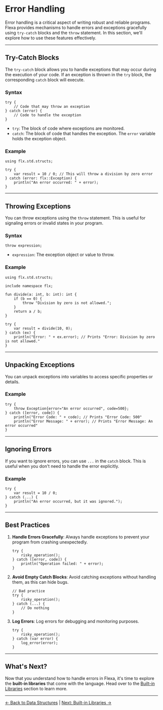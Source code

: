 # Error Handling

Error handling is a critical aspect of writing robust and reliable programs. Flexa provides mechanisms to handle errors and exceptions gracefully using `try-catch` blocks and the `throw` statement. In this section, we'll explore how to use these features effectively.

---

## Try-Catch Blocks

The `try-catch` block allows you to handle exceptions that may occur during the execution of your code. If an exception is thrown in the `try` block, the corresponding `catch` block will execute.

### Syntax
```flexa
try {
    // Code that may throw an exception
} catch (error) {
    // Code to handle the exception
}
```

- `try`: The block of code where exceptions are monitored.
- `catch`: The block of code that handles the exception. The `error` variable holds the exception object.

### Example
```flexa
using flx.std.structs;

try {
    var result = 10 / 0; // This will throw a division by zero error
} catch (error: flx::Exception) {
    println("An error occurred: " + error);
}
```

---

## Throwing Exceptions

You can throw exceptions using the `throw` statement. This is useful for signaling errors or invalid states in your program.

### Syntax
```flexa
throw expression;
```

- `expression`: The exception object or value to throw.

### Example
```flexa
using flx.std.structs;

include namespace flx;

fun divide(a: int, b: int): int {
    if (b == 0) {
        throw "Division by zero is not allowed.";
    }
    return a / b;
}

try {
    var result = divide(10, 0);
} catch (ex) {
    println("Error: " + ex.error); // Prints "Error: Division by zero is not allowed."
}
```

---

## Unpacking Exceptions

You can unpack exceptions into variables to access specific properties or details.

### Example
```flexa
try {
    throw Exception{error="An error occurred", code=500};
} catch ([error, code]) {
    println("Error Code: " + code); // Prints "Error Code: 500"
    println("Error Message: " + error); // Prints "Error Message: An error occurred"
}
```

---

## Ignoring Errors

If you want to ignore errors, you can use `...` in the `catch` block. This is useful when you don't need to handle the error explicitly.

### Example
```flexa
try {
    var result = 10 / 0;
} catch (...) {
    println("An error occurred, but it was ignored.");
}
```

---

## Best Practices

1. **Handle Errors Gracefully**: Always handle exceptions to prevent your program from crashing unexpectedly.
   ```flexa
   try {
       risky_operation();
   } catch ([error, code]) {
       println("Operation failed: " + error);
   }
   ```

2. **Avoid Empty Catch Blocks**: Avoid catching exceptions without handling them, as this can hide bugs.
   ```flexa
   // Bad practice
   try {
       risky_operation();
   } catch (...) {
       // Do nothing
   }
   ```

3. **Log Errors**: Log errors for debugging and monitoring purposes.
   ```flexa
   try {
       risky_operation();
   } catch (var error) {
       log_error(error);
   }
   ```

---

## What's Next?

Now that you understand how to handle errors in Flexa, it's time to explore the **built-in libraries** that come with the language. Head over to the [Built-in Libraries](built-in-libraries) section to learn more.

---

[← Back to Data Structures](data-structures) | [Next: Built-in Libraries →](built-in-libraries)
